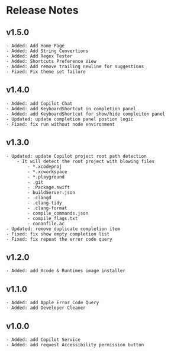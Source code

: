 # Release Notes

## **v1.5.0**

    - Added: Add Home Page
    - Added: Add String Convertions
    - Added: Add Regex Tester
    - Added: Shortcuts Preference View
    - Added: Add remove trailing newline for suggestions
    - Fixed: Fix theme set failure

## **v1.4.0**

    - Added: add Copilot Chat
    - Added: add KeyboardShortcut in completion panel
    - Added: add KeyboardShortcut for show/hide compleiton panel
    - Updated: update completion panel postion logic
    - Fixed: fix run without node environment

## **v1.3.0**

    - Updated: update Copilot project root path detection
        - It will detect the root project with blowing files
            - *.xcodeproj
            - *.xcworkspace
            - *.playground
            - .git
            - .Package.swift
            - buildServer.json
            - .clangd
            - .clang-tidy
            - .clang-format
            - compile_commands.json
            - compile_flags.txt
            - conanfile.ac
    - Updated: remove duplicate completion item
    - Fixed: fix show empty completion list
    - Fixed: fix repeat the error code query

## **v1.2.0**

    - Added: add Xcode & Runtimes image installer

## **v1.1.0**

    - Added: add Apple Error Code Query
    - Added: add Developer Cleaner

## **v1.0.0**

    - Added: add Copilot Service
    - Added: add request Accessibility permission button
